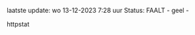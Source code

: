 laatste update: 
wo 13-12-2023  7:28   uur 
Status: FAALT - geel - 
<div class="service Y">httpstat</div>